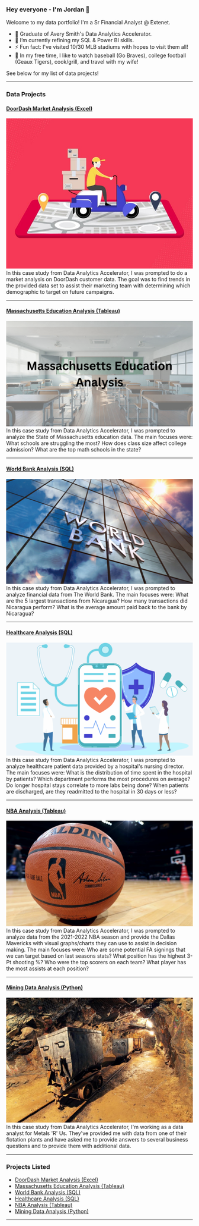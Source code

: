### Hey everyone - I'm Jordan 👋

Welcome to my data portfolio!
I'm a Sr Financial Analyst @ Extenet.

- 🔭 Graduate of Avery Smith's Data Analytics Accelerator.
- 🌱 I’m currently refining my SQL & Power BI skills. 
- ⚡ Fun fact: I've visited 10/30 MLB stadiums with hopes to visit them all!
- 🎈 In my free time, I like to watch baseball (Go Braves), college football (Geaux Tigers), cook/grill, and travel with my wife!

See below for my list of data projects!

---
### Data Projects

#### [DoorDash Market Analysis (Excel)](https://www.linkedin.com/pulse/doordash-market-analysis-using-excel-jordan-temple-mba/)
<img src="images/Door_Dash_Photo.jfif?raw=true"/>
In this case study from Data Analytics Accelerator, I was prompted to do a market analysis on DoorDash customer data. The goal was to find trends in the provided data set to assist their marketing team with determining which demographic to target on future campaigns. 

---
#### [Massachusetts Education Analysis (Tableau)](https://www.linkedin.com/pulse/massachusetts-education-analysis-jordan-temple-mba/)
<img src="images/Massachusetts Education Analysis.png?raw=true"/>
In this case study from Data Analytics Accelerator, I was prompted to analyze the State of Massachusetts education data. The main focuses were:
What schools are struggling the most?
How does class size affect college admission?
What are the top math schools in the state? 

---
#### [World Bank Analysis (SQL)](https://www.linkedin.com/pulse/world-bank-analysis-using-sql-jordan-temple-mba/)
<img src="images/World_Bank.jpeg.jpeg?raw=true"/>
In this case study from Data Analytics Accelerator, I was prompted to analyze financial data from The World Bank. The main focuses were:
What are the 5 largest transactions from Nicaragua?
How many transactions did Nicaragua perform?
What is the average amount paid back to the bank by Nicaragua?

---
#### [Healthcare Analysis (SQL)](https://www.linkedin.com/pulse/healthcare-analysis-using-sql-jordan-temple-mba/)
<img src="images/healthcare_cover.png?raw=true"/>
In this case study from Data Analytics Accelerator, I was prompted to analyze healthcare patient data provided by a hospital's nursing director. The main focuses were:
What is the distribution of time spent in the hospital by patients?
Which department performs the most procedures on average?
Do longer hospital stays correlate to more labs being done?
When patients are discharged, are they readmitted to the hospital in 30 days or less?

---
#### [NBA Analysis (Tableau)](https://www.linkedin.com/pulse/nba-analysis-using-tableau-jordan-temple-mba/)
<img src="images/NBA.jpeg?raw=true"/>
In this case study from Data Analytics Accelerator, I was prompted to analyze data from the 2021-2022 NBA season and provide the Dallas Mavericks with visual graphs/charts they can use to assist in decision making. The main focuses were:
Who are some potential FA signings that we can target based on last seasons stats?
What position has the highest 3-Pt shooting %?
Who were the top scorers on each team?
What player has the most assists at each position?

---
#### [Mining Data Analysis (Python)](https://www.linkedin.com/pulse/analyzing-mining-data-using-python-jordan-temple-mba/)
<img src="images/mining_photo.jpg?raw=true"/>
In this case study from Data Analytics Accelerator, I'm working as a data analyst for Metals 'R' Us. They've provided me with data from one of their flotation plants and have asked me to provide answers to several business questions and to provide them with additional data. 

---

### Projects Listed

- [DoorDash Market Analysis (Excel)](https://www.linkedin.com/pulse/doordash-market-analysis-using-excel-jordan-temple-mba/?trackingId=7nAhipoOZZK%2F0ONJ3W1mQA%3D%3D)
- [Massachusetts Education Analysis (Tableau)](https://www.linkedin.com/pulse/massachusetts-education-analysis-jordan-temple-mba/)
- [World Bank Analysis (SQL)](https://www.linkedin.com/pulse/world-bank-analysis-using-sql-jordan-temple-mba/)
- [Healthcare Analysis (SQL)](https://www.linkedin.com/pulse/healthcare-analysis-using-sql-jordan-temple-mba/)
- [NBA Analysis (Tableau)](https://www.linkedin.com/pulse/nba-analysis-using-tableau-jordan-temple-mba/)
- [Mining Data Analysis (Python)](https://www.linkedin.com/pulse/analyzing-mining-data-using-python-jordan-temple-mba/)

---




